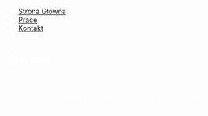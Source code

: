 <!doctype html>
<html lang="pl">
    <head>
        <title>Strona główna</title>
		<meta charset="utf-8"/>
        <meta name="keywords" content="Olga, Nyga"/>
  <meta name="description" content="Portfolio"/>
  <meta name="author" content="Olga Nyga"/>
  <meta name="viewport" content="width=device-width"/>
  <link rel="alternate icon" href="favicon.png" sizes="32x32" type="image/png">
        <style>
            body {
                <body style= background-image: url(https://i.pinimg.com/originals/55/e8/1e/55e81ed4b955587451af5555921d8002.jpg); color: white;">
                    }
        </style>
    </head>
    <body>
        <div id='cssmenu'>
            <ul>
                <li class="active"><a href="index.html"><span>Strona Główna</span></a></li>
                <li><a href="html/prace.html"><span>Prace</span></a></li>
                <li><a href="html/kontakt.html"><span>Kontakt</span></a></li>
            </ul>
        </div>
        <h1>O mnie</h1>
        <p class="about">Witaj!</p>
        <p class="about">Nazywam się Olga Nyga i jestem uczennicą II klasy o profilu informatycznym.</p> 
    </body>
</html>
